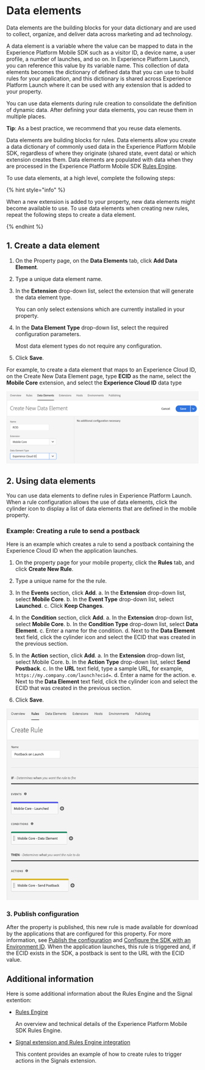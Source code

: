 # Data elements

Data elements are the building blocks for your data dictionary and are used to collect, organize, and deliver data across marketing and ad technology.

A data element is a variable where the value can be mapped to data in the Experience Platform Mobile SDK such as a visitor ID, a device name, a user profile, a number of launches, and so on. In Experience Platform Launch, you can reference this value by its variable name. This collection of data elements becomes the dictionary of defined data that you can use to build rules for your application, and this dictionary is shared across Experience Platform Launch where it can be used with any extension that is added to your property.

You can use data elements during rule creation to consolidate the definition of dynamic data. After defining your data elements, you can reuse them in multiple places.

**Tip**: As a best practice, we recommend that you reuse data elements.

Data elements are building blocks for rules. Data elements allow you create a data dictionary of commonly used data in the Experience Platform Mobile SDK, regardless of where they originate (shared state, event data) or which extension creates them. Data elements are populated with data when they are processed in the Experience Platform Mobile SDK [Rules Engine](https://aep-sdks.gitbook.io/docs/using-mobile-extensions/mobile-core/rules-engine). 

To use data elements, at a high level, complete the following steps:

{% hint style="info" %}

When a new extension is added to your property, new data elements might become available to use. To use data elements when creating new rules, repeat the following steps to create a data element.

{% endhint %}

## 1. Create a data element

1. On the Property page, on the **Data Elements** tab, click **Add Data Element**.

2. Type a unique data element name.

3. In the **Extension** drop-down list, select the extension that will generate the data element type. 

   You can only select extensions which are currently installed in your property.

4. In the **Data Element Type** drop-down list, select the required configuration parameters. 

   Most data element types do not require any configuration.

5. Click **Save**.

For example, to create a data element that maps to an Experience Cloud ID, on the Create New Data Element page, type **ECID** as the name, select the **Mobile Core** extension, and select the **Experience Cloud ID** data type

![create ECID data element](../../.gitbook/assets/data-elements-create-data-element-ecid.png)

## 2. Using data elements

You can use data elements to define rules in Experience Platform Launch. When a rule configuration allows the use of data elements, click the cylinder icon to display a list of data elements that are defined in the mobile property.

### Example: Creating a rule to send a postback

Here is an example which creates a rule to send a postback containing the Experience Cloud ID when the application launches.

1. On the property page for your mobile property, click the **Rules** tab, and click **Create New Rule**.

2. Type a unique name for the the rule.
3. In the **Events** section, click **Add**. 
   a. In the **Extension** drop-down list, select **Mobile Core**.
   b. In the **Event Type** drop-down list, select **Launched**.
   c. Click **Keep Changes**.
4. In the **Condition** section, click **Add**.
   a. In the **Extension** drop-down list, select **Mobile Core**.
   b. In the **Condition Type** drop-down list, select **Data Element**.
   c. Enter a name for the condition.
   d. Next to the **Data Element** text field, click the cylinder icon and select the ECID that was created in the previous section. 
5. In the **Action** section, click **Add**. 
   a. In the **Extension** drop-down list, select Mobile Core.
   b. In the **Action Type** drop-down list, select **Send Postback**.
   c. In the **URL** text field, type a sample URL, for example, `https://my.company.com/launch?ecid=`.
   d. Enter a name for the action.
   e. Next to the **Data Element** text field, click the cylinder icon and select the ECID that was created in the previous section.
6. Click **Save**.

![create rule](../../.gitbook/assets/data-elements-create-rule.png)

### 3. Publish configuration

After the property is published, this new rule is made available for download by the applications that are configured for this property. For more information, see [Publish the configuration](https://aep-sdks.gitbook.io/docs/getting-started/create-a-mobile-property#publish-configuration) and [Configure the SDK with an Environment ID](https://aep-sdks.gitbook.io/docs/getting-started/initialize-the-sdk#configure-the-sdk-with-an-environment-id). When the application launches, this rule is triggered and, if the ECID exists in the SDK, a postback is sent to the URL with the ECID value.

## Additional information

Here is some additional information about the Rules Engine and the Signal extention:

- [Rules Engine](https://aep-sdks.gitbook.io/docs/using-mobile-extensions/mobile-core/rules-engine) 

  An overview and technical details of the Experience Platform Mobile SDK Rules Engine.

- [Signal extension and Rules Engine integration](https://aep-sdks.gitbook.io/docs/using-mobile-extensions/mobile-core/signals/signals-extension-and-rules-engine-integration)

  This content provides an example of how to create rules to trigger actions in the Signals extension.



